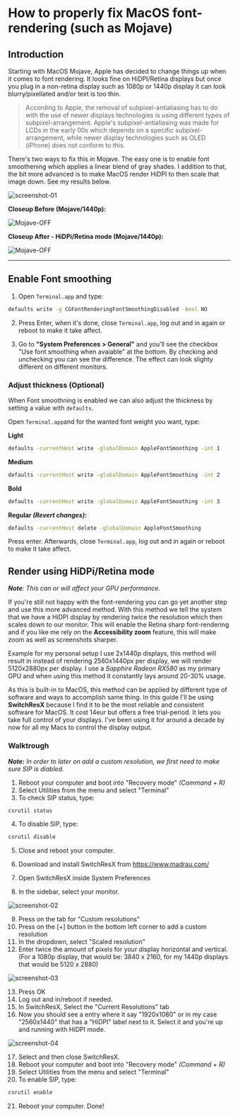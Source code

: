 # How to properly fix MacOS font-rendering (such as Mojave)

## Introduction

Starting with MacOS Mojave, Apple has decided to change things up when it comes to font rendering. It looks fine on HiDPI/Retina displays but once you plug in a non-retina display such as 1080p or 1440p display it can look blurry/pixellated and/or text is too thin.

> According to Apple, the removal of subpixel-antialiasing has to do with the use of newer displays technologies is using different types of subpixel-arrangement. Apple's subpixel-antialiasing was made for LCDs in the early 00s which depends on a specific subpixel-arrangement, while newer display technologies such as OLED (iPhone) does not conform to this.

There's two ways to fix this in Mojave. The easy one is to enable font smoothening which applies a linear blend of gray shades. I addition to that, the bit more advanced is to make MacOS render HiDPI to then scale that image down. See my results below.

![screenshot-01](https://gitlab.com/renegadevi/scripts-and-snippets/raw/master/MacOS/screenshots/fix-font-rendering-01.png)

**Closeup Before (Mojave/1440p):**

![Mojave-OFF](https://gitlab.com/renegadevi/scripts-and-snippets/raw/master/MacOS/screenshots/fix-font-rendering-HiDPi_Mojave-OFF.jpg)

**Closeup After - HiDPi/Retina mode (Mojave/1440p):**

![Mojave-OFF](https://gitlab.com/renegadevi/scripts-and-snippets/raw/master/MacOS/screenshots/fix-font-rendering-HiDPi_Mojave-ON.jpg)


---


## Enable Font smoothing 

1. Open `Terminal.app` and type:

```sh
defaults write -g CGFontRenderingFontSmoothingDisabled -bool NO
```

2. Press Enter, when it's done, close `Terminal.app`, log out and in again or reboot to make it take affect. 

3. Go to **"System Preferences > General"** and you'll see the checkbox "Use font smoothing when avaiable" at the bottom. By checking and unchecking you can see the difference. The effect can look slighty different on different monitors.



### Adjust thickness (Optional)

When Font smoothning is enabled we can also adjust the thickness by setting a value with `defaults`.

Open `Terminal.app`and for the wanted font weight you want, type:

**Light**

```sh
defaults -currentHost write -globalDomain AppleFontSmoothing -int 1
```

**Medium**

```sh
defaults -currentHost write -globalDomain AppleFontSmoothing -int 2
```

**Bold**

```sh
defaults -currentHost write -globalDomain AppleFontSmoothing -int 3
```

**Regular *(Revert changes)*:**

```sh
defaults -currentHost delete -globalDomain AppleFontSmoothing
```

Press enter. Afterwards, close `Terminal.app`, log out and in again or reboot to make it take affect. 



## Render using HiDPi/Retina mode

*__Note__: This can or will affect your GPU performance.*

If you're still not happy with the font-rendering you can go yet another step and use this more advanced method. With this method we tell the system that we have a HiDPI display by rendering twice the resolution which then scales down to our monitor. This will enable the Retina sharp font-rendering and if you like me rely on the **Accessibility zoom** feature, this will make zoom as well as screenshots sharper.

Example for my personal setup I use  2x1440p displays, this method will result in instead of rendering 2560x1440px per display, we will render 5120x2880px per display. I use a *Sapphire Radeon RX580* as my primary GPU and when using this method it constantly lays around 20-30% usage.

As this is built-in to MacOS, this method can be applied by different type of software and ways to accomplish same thing. In this guide I'll be using **SwitchResX** because I find it to be the most reliable and consistent software for MacOS. It cost 14eur but offers a free trial-period. It lets you take full control of your displays. I've been using it for around a decade by now for all my Macs to control the display output.



### Walktrough

*__Note:__ In order to later on add a custom resolution, we first need to make sure SIP is diabled.* 

1. Reboot your computer and boot into "Recovery mode" *(Command + R)*
2. Select Utilities from the menu and select "Terminal"
3. To check SIP status, type:

```sh
csrutil status
```

4. To disable SIP, type:

```sh
csrutil disable
```

5. Close and reboot your computer.

6. Download and install SwitchResX from https://www.madrau.com/

7. Open SwitchResX inside System Preferences

8. In the sidebar, select your monitor.

![screenshot-02](https://gitlab.com/renegadevi/scripts-and-snippets/raw/master/MacOS/screenshots/fix-font-rendering-02.png)

9. Press on the tab for "Custom resolutions"
10. Press on the [+] button in the bottom left corner to add a custom resolution
11. In the dropdown, select "Scaled resolution"
12. Enter twice the amount of pixels for your display horizontal and vertical. (For a 1080p display, that would be: 3840 x 2160, for my 1440p displays that would be 5120 x 2880)

![screenshot-03](https://gitlab.com/renegadevi/scripts-and-snippets/raw/master/MacOS/screenshots/fix-font-rendering-03.png)

13. Press OK
14. Log out and in/reboot if needed.
15. In SwitchResX, Select the "Current Resolutions" tab
16. Now you should see a entry where it say "1920x1080" or in my case "2560x1440" that has a "HiDPI" label next to it. Select it and you're up and running with HiDPI mode.

![screenshot-04](https://gitlab.com/renegadevi/scripts-and-snippets/raw/master/MacOS/screenshots/fix-font-rendering-04.png)

17. Select and then close SwitchResX. 
18. Reboot your computer and boot into "Recovery mode" *(Command + R)*
19. Select Utilities from the menu and select "Terminal"
20. To enable SIP, type:

```sh
csrutil enable
```

21. Reboot your computer. Done!
